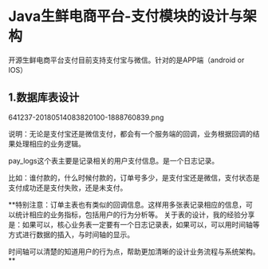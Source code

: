 # Java生鲜电商平台-支付模块的设计与架构

开源生鲜电商平台支付目前支持支付宝与微信。针对的是APP端（android or IOS）

## 1.数据库表设计
641237-20180514083820100-1888760839.png

说明：无论是支付宝还是微信支付，都会有一个服务端的回调，业务根据回调的结果处理相应的业务逻辑。

pay_logs这个表主要是记录相关的用户支付信息。是一个日志记录。

比如：谁付款的，什么时候付款的，订单号多少，是支付宝还是微信，支付状态是支付成功还是支付失败，还是未支付。

**特别注意：订单主表也有类似的回调信息。这样用多张表记录相应的信息，可以统计相应的业务指标，包括用户的行为分析等。
关于表的设计，我的经验分享是：如果可以，核心业务表一定要有一个日志记录表，如果可以，可以用时间轴等方式进行数据的插入，与时间轴的显示。

时间轴可以清楚的知道用户的行为点，帮助更加清晰的设计业务流程与系统架构。 **